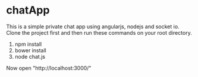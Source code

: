 # chatApp
This is a simple private chat app using angularjs, nodejs and socket io.
Clone the project first and then run these commands on your root directory.

1) npm install
2) bower install
3) node chat.js

Now open "http://localhost:3000/"